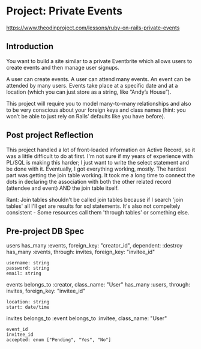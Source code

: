# Project: Private Events

https://www.theodinproject.com/lessons/ruby-on-rails-private-events

## Introduction 

You want to build a site similar to a private Eventbrite which allows users to create events and then manage user signups.

A user can create events. A user can attend many events. An event can be attended by many users. Events take place at a specific date and at a location (which you can just store as a string, like “Andy’s House”).

This project will require you to model many-to-many relationships and also to be very conscious about your foreign keys and class names (hint: you won’t be able to just rely on Rails’ defaults like you have before).

## Post project Reflection

This project handled a lot of front-loaded information on Active Record, so it was a little difficult to do at first. I'm not sure if my years of experience with PL/SQL is making this harder; I just want to write the select statement and be done with it. Eventually, I got everything working, mostly. The hardest part was getting the join table working. It took me a long time to connect the dots in declaring the association with both the other related record (attendee and event) AND the join table itself.

Rant: Join tables shouldn't be called join tables because if I search 'join tables' all I'll get are results for sql statements. It's also not compeltely consistent - Some resources call them 'through tables' or something else.

## Pre-project DB Spec

users
    has_many :events, foreign_key: "creator_id", dependent: :destroy
    has_many :events, through: invites, foreign_key: "invitee_id"

    username: string
    password: string
    email: string
    
events
    belongs_to :creator, class_name: "User"
    has_many :users, through: invites, foreign_key: "invitee_id"

    location: string
    start: date/time

invites
    belongs_to :event
    belongs_to :invitee, class_name: "User"

    event_id
    invitee_id
    accepted: enum ["Pending", "Yes", "No"]
